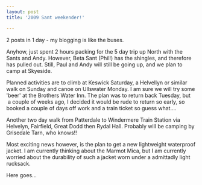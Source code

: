 ```yaml
---
layout: post
title: '2009 Sant weekender!'

---
```


2 posts in 1 day - my blogging is like the buses.

Anyhow, just spent 2 hours packing for the 5 day trip up North with the Sants and Andy. However, Beta Sant (Phil!) has the shingles, and therefore has pulled out. Still, Paul and Andy will still be going up, and we plan to camp at Skyeside. 

Planned activities are to climb at Keswick Saturday, a Helvellyn or similar walk on Sunday and canoe on Ullswater Monday. I am sure we will try some 'beer' at the Brothers Water Inn. The plan was to return back Tuesday, but  a couple of weeks ago, I decided it would be rude to return so early, so booked a couple of days off work and a train ticket so guess what....

Another two day walk from Patterdale to Windermere Train Station via Helvelyn, Fairfield, Great Dodd then Rydal Hall. Probably will be camping by Grisedale Tarn, who knows!!

Most exciting news however, is the plan to get a new lightweight waterproof jacket. I am currently thinking about the Marmot Mica, but I am currently worried about the durability of such a jacket worn under a admittadly light rucksack. 

Here goes...
